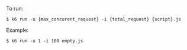To run:

```
$ k6 run -u {max_concurent_request} -i {total_request} {script}.js
```

Example:

```
$ k6 run -u 1 -i 100 empty.js
```
